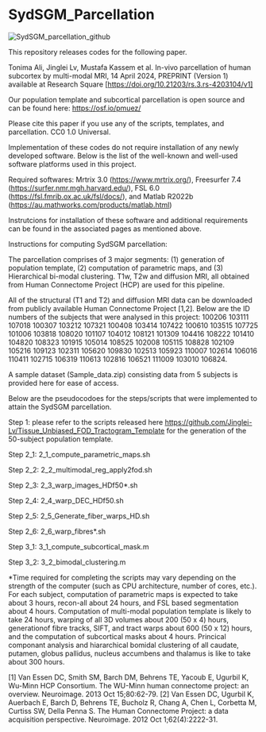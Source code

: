 # SydSGM_Parcellation
![SydSGM_parcellation_github](https://github.com/user-attachments/assets/d47c6338-fae6-4f39-a038-c4b6e6e273c2)


This repository releases codes for the following paper.

Tonima Ali, Jinglei Lv, Mustafa Kassem et al. In-vivo parcellation of human subcortex by multi-modal MRI, 14 April 2024, PREPRINT (Version 1) available at Research Square [https://doi.org/10.21203/rs.3.rs-4203104/v1]

Our population template and subcortical parcellation is open source and can be found here: https://osf.io/pmuez/

Please cite this paper if you use any of the scripts, templates, and parcellation. CC0 1.0 Universal.

Implementation of these codes do not require installation of any newly developed software. Below is the list of the well-known and well-used software platforms used in this project.

Required softwares: Mrtrix 3.0 (https://www.mrtrix.org/), Freesurfer 7.4 (https://surfer.nmr.mgh.harvard.edu/), FSL 6.0 (https://fsl.fmrib.ox.ac.uk/fsl/docs/), and Matlab R2022b (https://au.mathworks.com/products/matlab.html)

Instrutcions for installation of these software and additional requirements can be found in the associated pages as mentioned above.

Instructions for computing SydSGM parcellation:

The parcellation comprises of 3 major segments: (1) generation of population template, (2) computation of parametric maps, and (3) Hierarchical bi-modal clustering. T1w, T2w and diffusion MRI, all obtained from Human Connectome Project (HCP) are used for this pipeline. 

All of the structural (T1 and T2) and diffusion MRI data can be downloaded from publicly available Human Connectome Project [1,2]. Below are the ID numbers of the subjects that were analysed in this project: 100206 103111 107018 100307 103212 107321 100408 103414 107422 100610 103515 107725 101006 103818 108020 101107 104012 108121 101309 104416 108222 101410 104820 108323 101915 105014 108525 102008 105115 108828 102109 105216 109123 102311 105620 109830 102513 105923 110007 102614 106016 110411 102715 106319 110613 102816 106521 111009 103010 106824.

A sample dataset (Sample_data.zip) consisting data from 5 subjects is provided here for ease of access. 

Below are the pseudocodoes for the steps/scripts that were implemented to attain the SydSGM parcellation.

Step 1:  please refer to the scripts released here https://github.com/Jinglei-Lv/Tissue_Unbiased_FOD_Tractogram_Template for the generation of the 50-subject population template. 

Step 2_1: 2_1_compute_parametric_maps.sh

Step 2_2: 2_2_multimodal_reg_apply2fod.sh

Step 2_3: 2_3_warp_images_HDf50*.sh

Step 2_4: 2_4_warp_DEC_HDf50.sh

Step 2_5: 2_5_Generate_fiber_warps_HD.sh

Step 2_6: 2_6_warp_fibres*.sh

Step 3_1: 3_1_compute_subcortical_mask.m

Step 3_2: 3_2_bimodal_clustering.m

*Time required for completing the scripts may vary depending on the strength of the computer (such as CPU architecture, number of cores, etc.). For each subject, computation of parametric maps is expected to take about 3 hours, recon-all about 24 hours, and FSL based segmentation about 4 hours. Computation of multi-modal population template is likely to take 24 hours, warping of all 3D volumes about 200 (50 x 4) hours, generationof fibre tracks, SIFT, and tract warps about 600 (50 x 12) hours, and the computation of subcortical masks about 4 hours. Princical componant analysis and hiararchical bomidal clustering of all caudate, putamen, globus pallidus, nucleus accumbens and thalamus is like to take about 300 hours.    

[1] Van Essen DC, Smith SM, Barch DM, Behrens TE, Yacoub E, Ugurbil K, Wu-Minn HCP Consortium. The WU-Minn human connectome project: an overview. Neuroimage. 2013 Oct 15;80:62-79.
[2] Van Essen DC, Ugurbil K, Auerbach E, Barch D, Behrens TE, Bucholz R, Chang A, Chen L, Corbetta M, Curtiss SW, Della Penna S. The Human Connectome Project: a data acquisition perspective. Neuroimage. 2012 Oct 1;62(4):2222-31.
